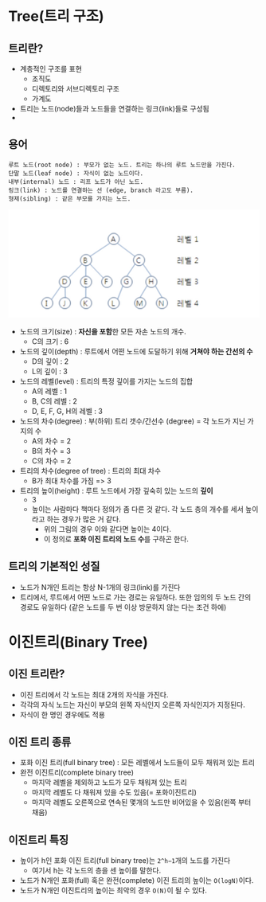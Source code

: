 # Tree(트리 구조)

## 트리란?
- 계층적인 구조를 표현
    - 조직도
    - 디렉토리와 서브디렉토리 구조
    - 가계도
- 트리는 노드(node)들과 노드들을 연결하는 링크(link)들로 구성됨
- 
## 용어
    루트 노드(root node) : 부모가 없는 노드. 트리는 하나의 루트 노드만을 가진다.
    단말 노드(leaf node) : 자식이 없는 노드이다.
    내부(internal) 노드 : 리프 노드가 아닌 노드.
    링크(link) : 노드를 연결하는 선 (edge, branch 라고도 부름).
    형제(sibling) : 같은 부모를 가지는 노드.

![tree1](./image/Tree1.png)
- 노드의 크기(size) : **자신을 포함**한 모든 자손 노드의 개수.
    - C의 크기 : 6
- 노드의 깊이(depth) : 루트에서 어떤 노드에 도달하기 위해 **거쳐야 하는 간선의 수**
    - D의 깊이 : 2
    - L의 깊이 : 3
- 노드의 레벨(level) : 트리의 특정 깊이를 가지는 노드의 집합
    - A의 레벨 : 1
    - B, C의 레벨 : 2
    - D, E, F, G, H의 레벨 : 3
- 노드의 차수(degree) : 부(하위) 트리 갯수/간선수 (degree) = 각 노드가 지닌 가지의 수
    - A의 차수 = 2
    - B의 차수 = 3
    - C의 차수 = 2
- 트리의 차수(degree of tree) : 트리의 최대 차수
    - B가 최대 차수를 가짐 => 3
- 트리의 높이(height) : 루트 노드에서 가장 깊숙히 있는 노드의 **깊이**
    - 3
    - 높이는 사람마다 책마다 정의가 좀 다른 것 같다. 각 노드 층의 개수를 세서 높이라고 하는 경우가 많은 거 같다.
      -  위의 그림의 경우 이와 같다면 높이는 4이다.
      -  이 정의로 **포화 이진 트리의 노드 수**를 구하곤 한다.

## 트리의 기본적인 성질
- 노드가 N개인 트리는 항상 N-1개의 링크(link)를 가진다
- 트리에서, 루트에서 어떤 노드로 가는 경로는 유일하다. 또한 임의의 두 노드 간의 경로도 유일하다 (같은 노드를 두 번 이상 방문하지 않는 다는 조건 하에)

# 이진트리(Binary Tree)

## 이진 트리란?
- 이진 트리에서 각 노드는 최대 2개의 자식을 가진다.
- 각각의 자식 노드는 자신이 부모의 왼쪽 자식인지 오른쪽 자식인지가 지정된다.
- 자식이 한 명인 경우에도 적용

## 이진 트리 종류
- 포화 이진 트리(full binary tree) : 모든 레벨에서 노드들이 모두 채워져 있는 트리
- 완전 이진트리(complete binary tree)
    - 마지막 레벨을 제외하고 노드가 모두 채워져 있는 트리
    - 마지막 레벨도 다 채워져 있을 수도 있음(= 포화이진트리)
    - 마지막 레벨도 오른쪽으로 연속된 몇개의 노드만 비어있을 수 있음(왼쪽 부터 채움)

## 이진트리 특징
- 높이가 h인 포화 이진 트리(full binary tree)는 `2^h−1`개의 노드를 가진다
  - 여기서 h는 각 노드의 층을 센 높이를 말한다.
- 노드가 N개인 포화(full) 혹은 완전(complete) 이진 트리의 높이는 `O(logN)`이다.
- 노드가 N개인 이진트리의 높이는 최악의 경우 `O(N)`이 될 수 있다.
